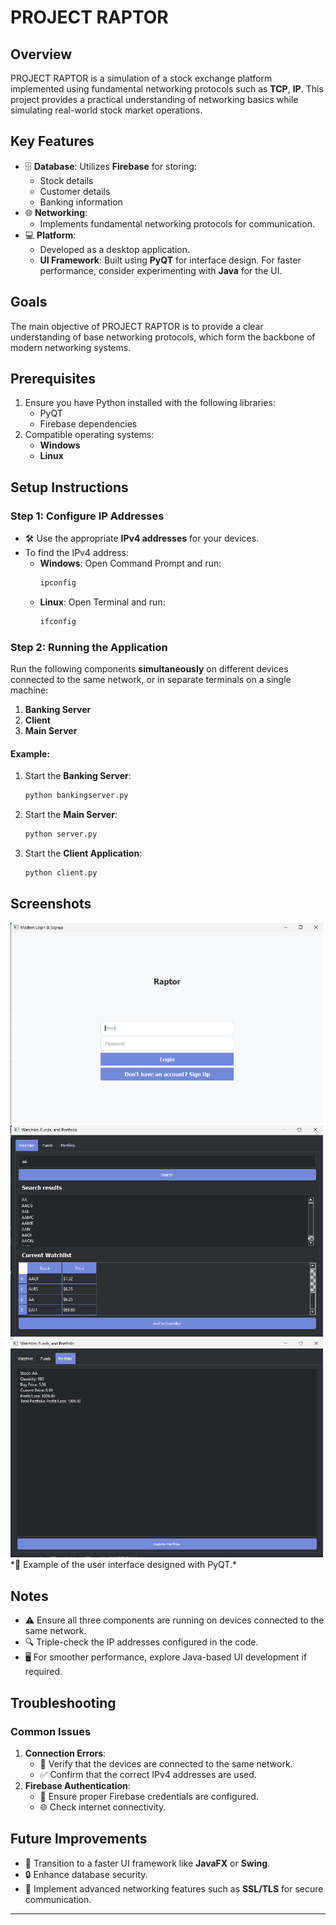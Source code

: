 # PROJECT RAPTOR

## Overview
PROJECT RAPTOR is a simulation of a stock exchange platform implemented using fundamental networking protocols such as **TCP**, **IP**. This project provides a practical understanding of networking basics while simulating real-world stock market operations.

## Key Features
- 🗄️ **Database**: Utilizes **Firebase** for storing:
  - Stock details
  - Customer details
  - Banking information
- 🌐 **Networking**:
  - Implements fundamental networking protocols for communication.
- 💻 **Platform**:
  - Developed as a desktop application.
  - **UI Framework**: Built using **PyQT** for interface design. For faster performance, consider experimenting with **Java** for the UI.

## Goals
The main objective of PROJECT RAPTOR is to provide a clear understanding of base networking protocols, which form the backbone of modern networking systems.

## Prerequisites
1. Ensure you have Python installed with the following libraries:
   - PyQT
   - Firebase dependencies
2. Compatible operating systems:
   - **Windows**
   - **Linux**

## Setup Instructions
### Step 1: Configure IP Addresses
- 🛠️ Use the appropriate **IPv4 addresses** for your devices.
- To find the IPv4 address:
  - **Windows**: Open Command Prompt and run:
    ```bash
    ipconfig
    ```
  - **Linux**: Open Terminal and run:
    ```bash
    ifconfig
    ```

### Step 2: Running the Application
Run the following components **simultaneously** on different devices connected to the same network, or in separate terminals on a single machine:
1. **Banking Server**
2. **Client**
3. **Main Server**

#### Example:
1. Start the **Banking Server**:
   ```bash
   python bankingserver.py
   ```
2. Start the **Main Server**:
   ```bash
   python server.py
   ```
3. Start the **Client Application**:
   ```bash
   python client.py
   ```

## Screenshots
<img src="assets/login_page.png" alt="UI Preview" width="500">
<img src="assets/main_page.png" alt="UI Preview" width="500">
<img src="assets/portfolio.png" alt="UI Preview" width="500">
*📸 Example of the user interface designed with PyQT.*

## Notes
- ⚠️ Ensure all three components are running on devices connected to the same network.
- 🔍 Triple-check the IP addresses configured in the code.
- 🖥️ For smoother performance, explore Java-based UI development if required.

## Troubleshooting
### Common Issues
1. **Connection Errors**:
   - 🔌 Verify that the devices are connected to the same network.
   - ✅ Confirm that the correct IPv4 addresses are used.
2. **Firebase Authentication**:
   - 🔑 Ensure proper Firebase credentials are configured.
   - 🌐 Check internet connectivity.

## Future Improvements
- 🚀 Transition to a faster UI framework like **JavaFX** or **Swing**.
- 🔒 Enhance database security.
- 📡 Implement advanced networking features such as **SSL/TLS** for secure communication.

---

